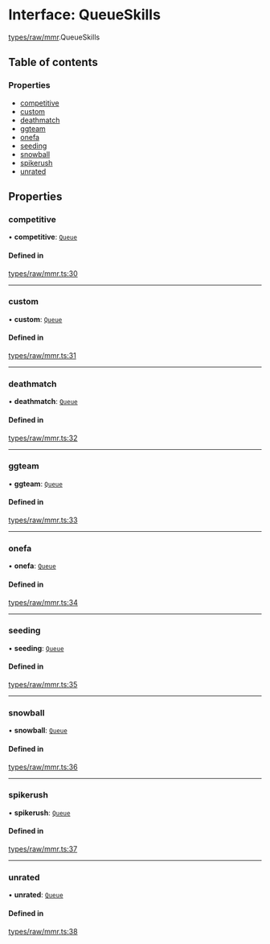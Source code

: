# Interface: QueueSkills

[types/raw/mmr](../modules/types_raw_mmr.md).QueueSkills

## Table of contents

### Properties

- [competitive](types_raw_mmr.QueueSkills.md#competitive)
- [custom](types_raw_mmr.QueueSkills.md#custom)
- [deathmatch](types_raw_mmr.QueueSkills.md#deathmatch)
- [ggteam](types_raw_mmr.QueueSkills.md#ggteam)
- [onefa](types_raw_mmr.QueueSkills.md#onefa)
- [seeding](types_raw_mmr.QueueSkills.md#seeding)
- [snowball](types_raw_mmr.QueueSkills.md#snowball)
- [spikerush](types_raw_mmr.QueueSkills.md#spikerush)
- [unrated](types_raw_mmr.QueueSkills.md#unrated)

## Properties

### competitive

• **competitive**: [`Queue`](types_raw_mmr.Queue.md)

#### Defined in

[types/raw/mmr.ts:30](https://github.com/jameslinimk/unofficial-valorant-api/blob/fe67431/package/src/types/raw/mmr.ts#L30)

___

### custom

• **custom**: [`Queue`](types_raw_mmr.Queue.md)

#### Defined in

[types/raw/mmr.ts:31](https://github.com/jameslinimk/unofficial-valorant-api/blob/fe67431/package/src/types/raw/mmr.ts#L31)

___

### deathmatch

• **deathmatch**: [`Queue`](types_raw_mmr.Queue.md)

#### Defined in

[types/raw/mmr.ts:32](https://github.com/jameslinimk/unofficial-valorant-api/blob/fe67431/package/src/types/raw/mmr.ts#L32)

___

### ggteam

• **ggteam**: [`Queue`](types_raw_mmr.Queue.md)

#### Defined in

[types/raw/mmr.ts:33](https://github.com/jameslinimk/unofficial-valorant-api/blob/fe67431/package/src/types/raw/mmr.ts#L33)

___

### onefa

• **onefa**: [`Queue`](types_raw_mmr.Queue.md)

#### Defined in

[types/raw/mmr.ts:34](https://github.com/jameslinimk/unofficial-valorant-api/blob/fe67431/package/src/types/raw/mmr.ts#L34)

___

### seeding

• **seeding**: [`Queue`](types_raw_mmr.Queue.md)

#### Defined in

[types/raw/mmr.ts:35](https://github.com/jameslinimk/unofficial-valorant-api/blob/fe67431/package/src/types/raw/mmr.ts#L35)

___

### snowball

• **snowball**: [`Queue`](types_raw_mmr.Queue.md)

#### Defined in

[types/raw/mmr.ts:36](https://github.com/jameslinimk/unofficial-valorant-api/blob/fe67431/package/src/types/raw/mmr.ts#L36)

___

### spikerush

• **spikerush**: [`Queue`](types_raw_mmr.Queue.md)

#### Defined in

[types/raw/mmr.ts:37](https://github.com/jameslinimk/unofficial-valorant-api/blob/fe67431/package/src/types/raw/mmr.ts#L37)

___

### unrated

• **unrated**: [`Queue`](types_raw_mmr.Queue.md)

#### Defined in

[types/raw/mmr.ts:38](https://github.com/jameslinimk/unofficial-valorant-api/blob/fe67431/package/src/types/raw/mmr.ts#L38)

